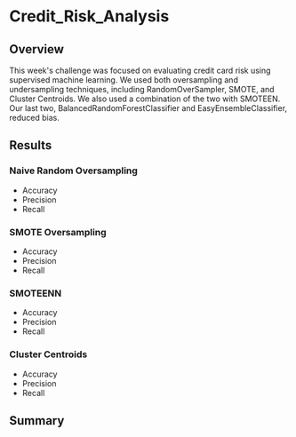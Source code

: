 # Credit_Risk_Analysis
## Overview
This week's challenge was focused on evaluating credit card risk using supervised machine learning.  We used both oversampling and undersampling techniques, including RandomOverSampler, SMOTE, and Cluster Centroids.  We also used a combination of the two with SMOTEEN.  Our last two, BalancedRandomForestClassifier and EasyEnsembleClassifier, reduced bias.  

## Results 
### Naive Random Oversampling
* Accuracy 
* Precision 
* Recall 


### SMOTE Oversampling  
* Accuracy 
* Precision 
* Recall 

### SMOTEENN 
* Accuracy 
* Precision 
* Recall 

### Cluster Centroids 
* Accuracy 
* Precision 
* Recall 

### 
## Summary  

